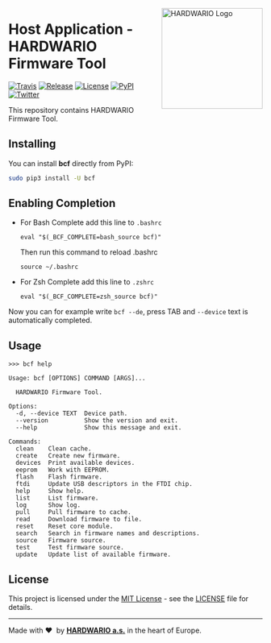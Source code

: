 <a href="https://www.hardwario.com/"><img src="https://www.hardwario.com/ci/assets/hw-logo.svg" width="200" alt="HARDWARIO Logo" align="right"></a>

# Host Application - HARDWARIO Firmware Tool

[![Travis](https://img.shields.io/travis/hardwario/bch-firmware-tool/master.svg)](https://travis-ci.org/hardwario/bch-firmware-tool)
[![Release](https://img.shields.io/github/release/hardwario/bch-firmware-tool.svg)](https://github.com/hardwario/bch-firmware-tool/releases)
[![License](https://img.shields.io/github/license/hardwario/bch-firmware-tool.svg)](https://github.com/hardwario/bch-firmware-tool/blob/master/LICENSE)
[![PyPI](https://img.shields.io/pypi/v/bcf.svg)](https://pypi.org/project/bcf/)
[![Twitter](https://img.shields.io/twitter/follow/hardwario_en.svg?style=social&label=Follow)](https://twitter.com/hardwario_en)

This repository contains HARDWARIO Firmware Tool.

## Installing

You can install **bcf** directly from PyPI:

```sh
sudo pip3 install -U bcf
```

## Enabling Completion


* For Bash Complete add this line to `.bashrc`
    ```
    eval "$(_BCF_COMPLETE=bash_source bcf)"
    ```
    Then run this command to reload .bashrc
    ```
    source ~/.bashrc
    ```


* For Zsh Complete add this line to `.zshrc`
    ```
    eval "$(_BCF_COMPLETE=zsh_source bcf)"
    ```

Now you can for example write `bcf --de`, press TAB and `--device` text is automatically completed.

## Usage

```
>>> bcf help

Usage: bcf [OPTIONS] COMMAND [ARGS]...

  HARDWARIO Firmware Tool.

Options:
  -d, --device TEXT  Device path.
  --version          Show the version and exit.
  --help             Show this message and exit.

Commands:
  clean    Clean cache.
  create   Create new firmware.
  devices  Print available devices.
  eeprom   Work with EEPROM.
  flash    Flash firmware.
  ftdi     Update USB descriptors in the FTDI chip.
  help     Show help.
  list     List firmware.
  log      Show log.
  pull     Pull firmware to cache.
  read     Download firmware to file.
  reset    Reset core module.
  search   Search in firmware names and descriptions.
  source   Firmware source.
  test     Test firmware source.
  update   Update list of available firmware.
```


## License

This project is licensed under the [MIT License](https://opensource.org/licenses/MIT/) - see the [LICENSE](LICENSE) file for details.

---

Made with &#x2764;&nbsp; by [**HARDWARIO a.s.**](https://www.hardwario.com/) in the heart of Europe.

